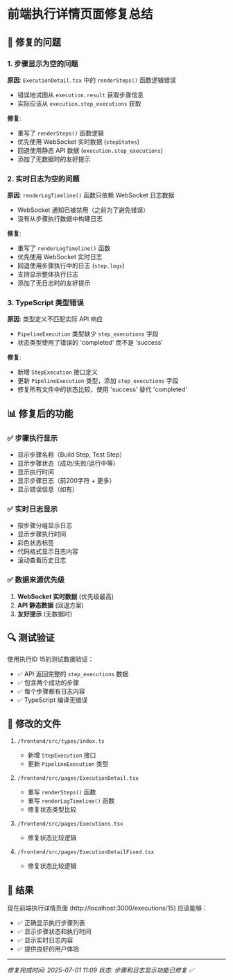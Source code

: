 # 前端执行详情页面修复总结

## 🔧 修复的问题

### 1. **步骤显示为空的问题**
**原因**: `ExecutionDetail.tsx` 中的 `renderSteps()` 函数逻辑错误
- 错误地试图从 `execution.result` 获取步骤信息
- 实际应该从 `execution.step_executions` 获取

**修复**: 
- 重写了 `renderSteps()` 函数逻辑
- 优先使用 WebSocket 实时数据 (`stepStates`)
- 回退使用静态 API 数据 (`execution.step_executions`)
- 添加了无数据时的友好提示

### 2. **实时日志为空的问题**
**原因**: `renderLogTimeline()` 函数只依赖 WebSocket 日志数据
- WebSocket 通知已被禁用（之前为了避免错误）
- 没有从步骤执行数据中构建日志

**修复**:
- 重写了 `renderLogTimeline()` 函数
- 优先使用 WebSocket 实时日志
- 回退使用步骤执行中的日志 (`step.logs`)
- 支持显示整体执行日志
- 添加了无日志时的友好提示

### 3. **TypeScript 类型错误**
**原因**: 类型定义不匹配实际 API 响应
- `PipelineExecution` 类型缺少 `step_executions` 字段
- 状态类型使用了错误的 'completed' 而不是 'success'

**修复**:
- 新增 `StepExecution` 接口定义
- 更新 `PipelineExecution` 类型，添加 `step_executions` 字段
- 修复所有文件中的状态比较，使用 'success' 替代 'completed'

## 📊 修复后的功能

### ✅ 步骤执行显示
- 显示步骤名称（Build Step, Test Step）
- 显示步骤状态（成功/失败/运行中等）
- 显示执行时间
- 显示步骤日志（前200字符 + 更多）
- 显示错误信息（如有）

### ✅ 实时日志显示
- 按步骤分组显示日志
- 显示步骤执行时间
- 彩色状态标签
- 代码格式显示日志内容
- 滚动查看历史日志

### ✅ 数据来源优先级
1. **WebSocket 实时数据** (优先级最高)
2. **API 静态数据** (回退方案)
3. **友好提示** (无数据时)

## 🔍 测试验证

使用执行ID 15的测试数据验证：
- ✅ API 返回完整的 `step_executions` 数据
- ✅ 包含两个成功的步骤
- ✅ 每个步骤都有日志内容
- ✅ TypeScript 编译无错误

## 📝 修改的文件

1. `/frontend/src/types/index.ts`
   - 新增 `StepExecution` 接口
   - 更新 `PipelineExecution` 类型

2. `/frontend/src/pages/ExecutionDetail.tsx`
   - 重写 `renderSteps()` 函数
   - 重写 `renderLogTimeline()` 函数
   - 修复状态类型比较

3. `/frontend/src/pages/Executions.tsx`
   - 修复状态比较逻辑

4. `/frontend/src/pages/ExecutionDetailFixed.tsx`
   - 修复状态比较逻辑

## 🎯 结果

现在前端执行详情页面 (http://localhost:3000/executions/15) 应该能够：
- ✅ 正确显示执行步骤列表
- ✅ 显示步骤状态和执行时间
- ✅ 显示实时日志内容
- ✅ 提供良好的用户体验

---
*修复完成时间: 2025-07-01 11:09*
*状态: 步骤和日志显示功能已修复 ✅*
